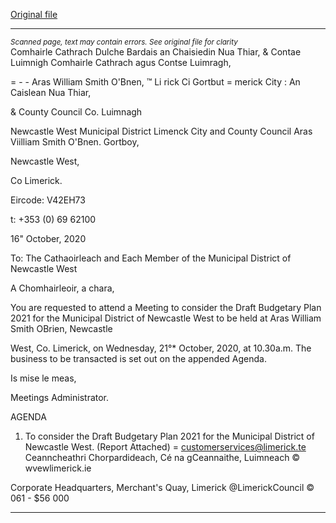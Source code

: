 [Original file](https://www.limerick.ie/sites/default/files/media/documents/2020-10/00-2020-10-21-agenda-draft-budgetary-plan.pdf)

---
*<small>Scanned page, text may contain errors. See original file for clarity</small>*  
Comhairle Cathrach Dulche Bardais an Chaisiedin Nua Thiar,
& Contae Luimnigh Comhairle Cathrach agus Contse Luimragh,

= - - Aras William Smith O'Bnen,
™ Li rick Ci Gortbut
= merick City : An Caislean Nua Thiar,

& County Council Co. Luimnagh

Newcastle West Municipal District
Limenck City and County Council
Aras Viilliam Smith O'Bnen.
Gortboy,

Newcastle West,

Co Limerick.

Eircode: V42EH73

t: +353 (0) 69 62100

16" October, 2020

To: The Cathaoirleach and Each Member of the Municipal District of Newcastle West

A Chomhairleoir, a chara,

You are requested to attend a Meeting to consider the Draft Budgetary Plan 2021 for the
Municipal District of Newcastle West to be held at Aras William Smith OBrien, Newcastle

West, Co. Limerick, on Wednesday, 21°* October, 2020, at 10.30a.m. The business to be
transacted is set out on the appended Agenda.

Is mise le meas,

Meetings Administrator.

AGENDA
1. To consider the Draft Budgetary Plan 2021 for the Municipal District of Newcastle
West.
(Report Attached)
= customerservices@limerick.te
Ceanncheathri Chorpardideach, Cé na gCeannaithe, Luimneach © wvewlimerick.ie

Corporate Headquarters, Merchant's Quay, Limerick @LimerickCouncil
© 061 - $56 000


---
